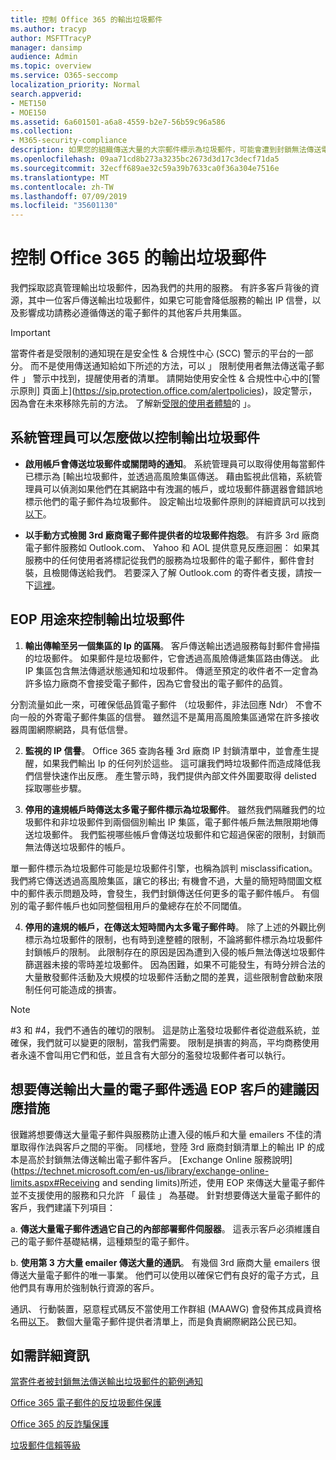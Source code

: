 ```yaml
---
title: 控制 Office 365 的輸出垃圾郵件
ms.author: tracyp
author: MSFTTracyP
manager: dansimp
audience: Admin
ms.topic: overview
ms.service: O365-seccomp
localization_priority: Normal
search.appverid:
- MET150
- MOE150
ms.assetid: 6a601501-a6a8-4559-b2e7-56b59c96a586
ms.collection:
- M365-security-compliance
description: 如果您的組織傳送大量的大宗郵件標示為垃圾郵件，可能會遭到封鎖無法傳送電子郵件與 Office 365。 閱讀本篇文章以深入了解發生的原因以及可以怎麼做其相關資訊。
ms.openlocfilehash: 09aa71cd8b273a3235bc2673d3d17c3decf71da5
ms.sourcegitcommit: 32ecff689ae32c59a39b7633ca0f36a304e7516e
ms.translationtype: MT
ms.contentlocale: zh-TW
ms.lasthandoff: 07/09/2019
ms.locfileid: "35601130"
---
```

# <a name="controlling-outbound-spam-in-office-365"></a>控制 Office 365 的輸出垃圾郵件

我們採取認真管理輸出垃圾郵件，因為我們的共用的服務。  有許多客戶背後的資源，其中一位客戶傳送輸出垃圾郵件，如果它可能會降低服務的輸出 IP 信譽，以及影響成功請務必遵循傳送的電子郵件的其他客戶共用集區。

> [!IMPORTANT]
> 當寄件者是受限制的通知現在是安全性 & 合規性中心 (SCC) 警示的平台的一部分。 而不是使用傳送通知給如下所述的方法，可以 」 限制使用者無法傳送電子郵件 」 警示中找到，提醒使用者的清單。 請開始使用安全性 & 合規性中心中的[警示原則] 頁面上](https://sip.protection.office.com/alertpolicies)，設定警示，因為會在未來移除先前的方法。 了解新[受限的使用者體驗](https://docs.microsoft.com/en-us/Office365/SecurityCompliance/removing-user-from-restricted-users-portal-after-spam)的 」。

## <a name="what-admins-can-do-to-control-outbound-spam"></a>系統管理員可以怎麼做以控制輸出垃圾郵件

- **啟用帳戶會傳送垃圾郵件或關閉時的通知**。 系統管理員可以取得使用每當郵件已標示為 [輸出垃圾郵件，並透過高風險集區傳送。 藉由監視此信箱，系統管理員可以偵測如果他們在其網路中有洩漏的帳戶，或垃圾郵件篩選器會錯誤地標示他們的電子郵件為垃圾郵件。  設定輸出垃圾郵件原則的詳細資訊可以找到[以下](configure-the-outbound-spam-policy.md)。
 
- **以手動方式檢閱 3rd 廠商電子郵件提供者的垃圾郵件抱怨**。 有許多 3rd 廠商電子郵件服務如 Outlook.com、 Yahoo 和 AOL 提供意見反應迴圈： 如果其服務中的任何使用者將標記從我們的服務為垃圾郵件的電子郵件，郵件會封裝，且檢閱傳送給我們。 若要深入了解 Outlook.com 的寄件者支援，請按一下[這裡](https://sendersupport.olc.protection.outlook.com/pm/services.aspx)。

## <a name="what-eop-does-to-control-outbound-spam"></a>EOP 用途來控制輸出垃圾郵件 

1. **輸出傳輸至另一個集區的 Ip 的區隔**。 客戶傳送輸出透過服務每封郵件會掃描的垃圾郵件。 如果郵件是垃圾郵件，它會透過高風險傳遞集區路由傳送。 此 IP 集區包含無法傳遞狀態通知和垃圾郵件。 傳遞至預定的收件者不一定會為許多協力廠商不會接受電子郵件，因為它會發出的電子郵件的品質。

分割流量如此一來，可確保低品質電子郵件 （垃圾郵件，非法回應 Ndr） 不會不向一般的外寄電子郵件集區的信譽。 雖然這不是萬用高風險集區通常在許多接收器周圍網際網路，具有低信譽。 

2. **監視的 IP 信譽**。 Office 365 查詢各種 3rd 廠商 IP 封鎖清單中，並會產生提醒，如果我們輸出 Ip 的任何列於這些。 這可讓我們時垃圾郵件而造成降低我們信譽快速作出反應。 產生警示時，我們提供內部文件外圍要取得 delisted 採取哪些步驟。 

3. **停用的違規帳戶時傳送太多電子郵件標示為垃圾郵件**。 雖然我們隔離我們的垃圾郵件和非垃圾郵件到兩個個別輸出 IP 集區，電子郵件帳戶無法無限期地傳送垃圾郵件。 我們監視哪些帳戶會傳送垃圾郵件和它超過保密的限制，封鎖而無法傳送垃圾郵件的帳戶。

單一郵件標示為垃圾郵件可能是垃圾郵件引擎，也稱為誤判 misclassification。 我們將它傳送透過高風險集區，讓它的移出; 有機會不過，大量的簡短時間圖文框中的郵件表示問題及時，會發生，我們封鎖傳送任何更多的電子郵件帳戶。 有個別的電子郵件帳戶也如同整個租用戶的彙總存在於不同閾值。

4. **停用的違規的帳戶，在傳送太短時間內太多電子郵件時**。 除了上述的外觀比例標示為垃圾郵件的限制，也有時到達整體的限制，不論將郵件標示為垃圾郵件封鎖帳戶的限制。 此限制存在的原因是因為遭到入侵的帳戶無法傳送垃圾郵件篩選器未接的零時差垃圾郵件。 因為困難，如果不可能發生，有時分辨合法的大量散發郵件活動及大規模的垃圾郵件活動之間的差異，這些限制會啟動來限制任何可能造成的損害。

> [!NOTE]
> #3 和 #4，我們不通告的確切的限制。  這是防止濫發垃圾郵件者從遊戲系統，並確保，我們就可以變更的限制，當我們需要。 限制是損害的夠高，平均商務使用者永遠不會叫用它們和低，並且含有大部分的濫發垃圾郵件者可以執行。 

## <a name="recommended-workarounds-for-customers-who-want-to-send-outbound-a-lot-of-email-through-eop"></a>想要傳送輸出大量的電子郵件透過 EOP 客戶的建議因應措施

很難將想要傳送大量電子郵件與服務防止遭入侵的帳戶和大量 emailers 不佳的清單取得作法與客戶之間的平衡。 同樣地，登陸 3rd 廠商封鎖清單上的輸出 IP 的成本是高於封鎖無法傳送輸出電子郵件客戶。 [Exchange Online 服務說明](https://technet.microsoft.com/en-us/library/exchange-online-limits.aspx#Receiving and sending limits)所述，使用 EOP 來傳送大量電子郵件並不支援使用的服務和只允許 「 最佳 」 為基礎。 針對想要傳送大量電子郵件的客戶，我們建議下列項目：

a. **傳送大量電子郵件透過它自己的內部部署郵件伺服器**。 這表示客戶必須維護自己的電子郵件基礎結構，這種類型的電子郵件。

b. **使用第 3 方大量 emailer 傳送大量的通訊**。 有幾個 3rd 廠商大量 emailers 很傳送大量電子郵件的唯一事業。 他們可以使用以確保它們有良好的電子方式，且他們具有專用於強制執行資源的客戶。 

通訊、 行動裝置，惡意程式碼反不當使用工作群組 (MAAWG) 會發佈其成員資格名冊[以下](http://www.maawg.org/about/roster)。 數個大量電子郵件提供者清單上，而是負責網際網路公民已知。 
  
## <a name="for-more-information"></a>如需詳細資訊

[當寄件者被封鎖無法傳送輸出垃圾郵件的範例通知](sample-notification-when-a-sender-is-blocked-sending-outbound-spam.md)

[Office 365 電子郵件的反垃圾郵件保護](anti-spam-protection.md)

[Office 365 的反詐騙保護](anti-spoofing-protection.md)

[垃圾郵件信賴等級](spam-confidence-levels.md)
